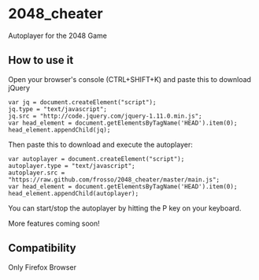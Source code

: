 2048_cheater
============

Autoplayer for the 2048 Game

## How to use it ##

Open your browser's console (CTRL+SHIFT+K) and paste this to download jQuery

```
var jq = document.createElement("script");
jq.type = "text/javascript";
jq.src = "http://code.jquery.com/jquery-1.11.0.min.js";
var head_element = document.getElementsByTagName('HEAD').item(0);
head_element.appendChild(jq);
```

Then paste this to download and execute the autoplayer:
```
var autoplayer = document.createElement("script");
autoplayer.type = "text/javascript";
autoplayer.src = "https://raw.github.com/frosso/2048_cheater/master/main.js";
var head_element = document.getElementsByTagName('HEAD').item(0);
head_element.appendChild(autoplayer);
```

You can start/stop the autoplayer by hitting the P key on your keyboard.

More features coming soon!

## Compatibility ##

Only Firefox Browser